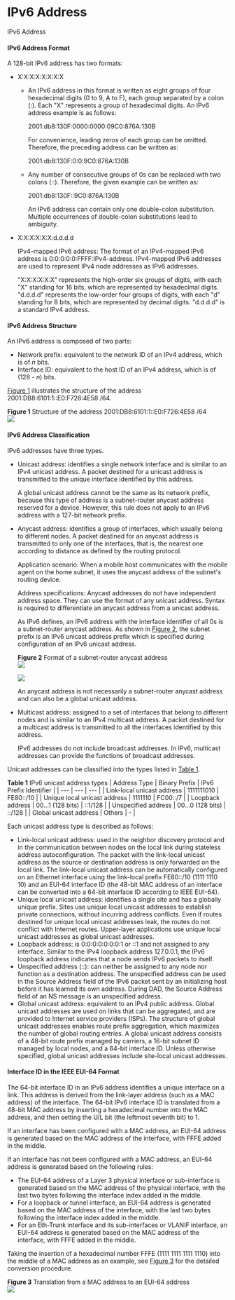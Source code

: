 IPv6 Address
============

IPv6 Address

#### IPv6 Address Format

A 128-bit IPv6 address has two formats:

* X:X:X:X:X:X:X:X
  
  + An IPv6 address in this format is written as eight groups of four hexadecimal digits (0 to 9, A to F), each group separated by a colon (:). Each "X" represents a group of hexadecimal digits. An IPv6 address example is as follows:
    
    2001:db8:130F:0000:0000:09C0:876A:130B
    
    For convenience, leading zeros of each group can be omitted. Therefore, the preceding address can be written as:
    
    2001:db8:130F:0:0:9C0:876A:130B
  + Any number of consecutive groups of 0s can be replaced with two colons (::). Therefore, the given example can be written as:
    
    2001:db8:130F::9C0:876A:130B
    
    An IPv6 address can contain only one double-colon substitution. Multiple occurrences of double-colon substitutions lead to ambiguity.
* X:X:X:X:X:X:d.d.d.d
  
  IPv4-mapped IPv6 address: The format of an IPv4-mapped IPv6 address is 0:0:0:0:0:FFFF:IPv4-address. IPv4-mapped IPv6 addresses are used to represent IPv4 node addresses as IPv6 addresses.
  
  "X:X:X:X:X:X" represents the high-order six groups of digits, with each "X" standing for 16 bits, which are represented by hexadecimal digits. "d.d.d.d" represents the low-order four groups of digits, with each "d" standing for 8 bits, which are represented by decimal digits. "d.d.d.d" is a standard IPv4 address.

#### IPv6 Address Structure

An IPv6 address is composed of two parts:

* Network prefix: equivalent to the network ID of an IPv4 address, which is of *n* bits.
* Interface ID: equivalent to the host ID of an IPv4 address, which is of (128 - *n*) bits.

[Figure 1](#EN-US_CONCEPT_0000001130781936__fig_dc_vrp_ipv6_feature_000401) illustrates the structure of the address 2001:DB8:6101:1::E0:F726:4E58 /64.

**Figure 1** Structure of the address 2001:DB8:6101:1::E0:F726:4E58 /64  
![](figure/en-us_image_0000001130781956.png)

#### IPv6 Address Classification

IPv6 addresses have three types.

* Unicast address: identifies a single network interface and is similar to an IPv4 unicast address. A packet destined for a unicast address is transmitted to the unique interface identified by this address.
  
  A global unicast address cannot be the same as its network prefix, because this type of address is a subnet-router anycast address reserved for a device. However, this rule does not apply to an IPv6 address with a 127-bit network prefix.
* Anycast address: identifies a group of interfaces, which usually belong to different nodes. A packet destined for an anycast address is transmitted to only one of the interfaces, that is, the nearest one according to distance as defined by the routing protocol.
  
  Application scenario: When a mobile host communicates with the mobile agent on the home subnet, it uses the anycast address of the subnet's routing device.
  
  Address specifications: Anycast addresses do not have independent address space. They can use the format of any unicast address. Syntax is required to differentiate an anycast address from a unicast address.
  
  As IPv6 defines, an IPv6 address with the interface identifier of all 0s is a subnet-router anycast address. As shown in [Figure 2](#EN-US_CONCEPT_0000001130781936__fig_dc_vrp_ipv6_feature_000403), the subnet prefix is an IPv6 unicast address prefix which is specified during configuration of an IPv6 unicast address.
  
  **Figure 2** Format of a subnet-router anycast address  
  ![](figure/en-us_image_0000001176661715.png)  
  
  ![](public_sys-resources/note_3.0-en-us.png) 
  
  An anycast address is not necessarily a subnet-router anycast address and can also be a global unicast address.
* Multicast address: assigned to a set of interfaces that belong to different nodes and is similar to an IPv4 multicast address. A packet destined for a multicast address is transmitted to all the interfaces identified by this address.
  
  IPv6 addresses do not include broadcast addresses. In IPv6, multicast addresses can provide the functions of broadcast addresses.

Unicast addresses can be classified into the types listed in [Table 1](#EN-US_CONCEPT_0000001130781936__tab_dc_vrp_ipv6_feature_000401).

**Table 1** IPv6 unicast address types
| Address Type | Binary Prefix | IPv6 Prefix Identifier |
| --- | --- | --- |
| Link-local unicast address | 1111111010 | FE80::/10 |
| Unique local unicast address | 1111110 | FC00::/7 |
| Loopback address | 00...1 (128 bits) | ::1/128 |
| Unspecified address | 00...0 (128 bits) | ::/128 |
| Global unicast address | Others | - |

Each unicast address type is described as follows:

* Link-local unicast address: used in the neighbor discovery protocol and in the communication between nodes on the local link during stateless address autoconfiguration. The packet with the link-local unicast address as the source or destination address is only forwarded on the local link. The link-local unicast address can be automatically configured on an Ethernet interface using the link-local prefix FE80::/10 (1111 1110 10) and an EUI-64 interface ID (the 48-bit MAC address of an interface can be converted into a 64-bit interface ID according to IEEE EUI-64).
* Unique local unicast address: identifies a single site and has a globally unique prefix. Sites use unique local unicast addresses to establish private connections, without incurring address conflicts. Even if routes destined for unique local unicast addresses leak, the routes do not conflict with Internet routes. Upper-layer applications use unique local unicast addresses as global unicast addresses.
* Loopback address: is 0:0:0:0:0:0:0:1 or ::1 and not assigned to any interface. Similar to the IPv4 loopback address 127.0.0.1, the IPv6 loopback address indicates that a node sends IPv6 packets to itself.
* Unspecified address (::): can neither be assigned to any node nor function as a destination address. The unspecified address can be used in the Source Address field of the IPv6 packet sent by an initializing host before it has learned its own address. During DAD, the Source Address field of an NS message is an unspecified address.
* Global unicast address: equivalent to an IPv4 public address. Global unicast addresses are used on links that can be aggregated, and are provided to Internet service providers (ISPs). The structure of global unicast addresses enables route prefix aggregation, which maximizes the number of global routing entries. A global unicast address consists of a 48-bit route prefix managed by carriers, a 16-bit subnet ID managed by local nodes, and a 64-bit interface ID. Unless otherwise specified, global unicast addresses include site-local unicast addresses.

#### Interface ID in the IEEE EUI-64 Format

The 64-bit interface ID in an IPv6 address identifies a unique interface on a link. This address is derived from the link-layer address (such as a MAC address) of the interface. The 64-bit IPv6 interface ID is translated from a 48-bit MAC address by inserting a hexadecimal number into the MAC address, and then setting the U/L bit (the leftmost seventh bit) to 1.

If an interface has been configured with a MAC address, an EUI-64 address is generated based on the MAC address of the interface, with FFFE added in the middle.

If an interface has not been configured with a MAC address, an EUI-64 address is generated based on the following rules:

* The EUI-64 address of a Layer 3 physical interface or sub-interface is generated based on the MAC address of the physical interface, with the last two bytes following the interface index added in the middle.
* For a loopback or tunnel interface, an EUI-64 address is generated based on the MAC address of the interface, with the last two bytes following the interface index added in the middle.
* For an Eth-Trunk interface and its sub-interfaces or VLANIF interface, an EUI-64 address is generated based on the MAC address of the interface, with FFFE added in the middle.

Taking the insertion of a hexadecimal number FFFE (1111 1111 1111 1110) into the middle of a MAC address as an example, see [Figure 3](#EN-US_CONCEPT_0000001130781936__fig_dc_vrp_ipv6_feature_000402) for the detailed conversion procedure.

**Figure 3** Translation from a MAC address to an EUI-64 address  
![](figure/en-us_image_0000001130781954.png)